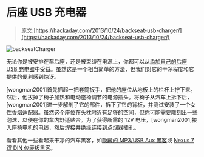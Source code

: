 # 后座 USB 充电器

> 原文:[https://hackaday.com/2013/10/24/backseat-usb-charger/](https://hackaday.com/2013/10/24/backseat-usb-charger/)

![backseatCharger](../Images/1015c23145b657b430f07c679eecd859.png)

无论你是被安排在车后座，还是被束缚在电源上，你都可以从[添加自己的后座 USB 充电器](http://www.instructables.com/id/Backseat-USB-charger/)中受益。虽然这是一个相当简单的方法，但我们对它的干净程度和它提供的便利感到惊讶。

[wongman2001]首先抓起一把套筒扳手，把他的座位从地板上的栏杆上拧下来。然后，他拔掉了椅子加热和电动座椅调节的电源插头。将椅子从汽车上拆下后，[wongman2001]进一步解剖了它的部件，拆下了它的背板，并测试安装了一个女性香烟适配器。虽然这个座位在头枕附近有足够的空间，但你可能需要雕刻出一些泡沫，以便在你的车内舒适贴合。为了获得所需的 12V 电压，[wongman2001]接入座椅电机的电线，然后焊接并绝缘连接到点烟器插孔。

看看其他一些看起来干净的汽车黑客，如[隐藏的 MP3/USB Aux 黑客](http://hackaday.com/2013/04/04/mp3usbaux-hack-hidden-behind-cassette-facade/)或 [Nexus 7 双 DIN 仪表板黑客](http://hackaday.com/2013/01/29/adapting-the-nexus-7-for-a-double-din-car-dashboard-opening/)。